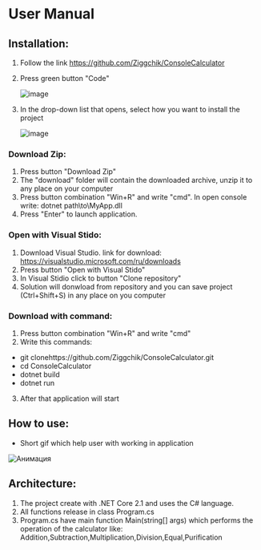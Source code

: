 # User Manual
## Installation:
1) Follow the link https://github.com/Ziggchik/ConsoleCalculator
2) Press green button "Code"

      ![image](https://user-images.githubusercontent.com/70440445/131725484-09fbbd99-bbb1-417d-8a02-b4b6c0e6e8e1.png)

3) In the drop-down list that opens, select how you want to install the project

      ![image](https://user-images.githubusercontent.com/70440445/131725753-8f39cd5f-c8f0-4043-9797-fd262e47fa1d.png)
### Download Zip:
1) Press button "Download Zip"
2) The "download" folder will contain the downloaded archive, unzip it to any place on your computer
3) Press button combination "Win+R" and write "cmd". In open console write: dotnet path\to\MyApp.dll
4) Press "Enter" to launch application.
### Open with Visual Stido:
1) Download Visual Studio. link for download: https://visualstudio.microsoft.com/ru/downloads
2) Press button "Open with Visual Stido"
3) In Visual Stidio click to button "Clone repository"
4) Solution will donwload from repository and you can save project (Ctrl+Shift+S) in any place on you computer
### Download with command:
1) Press button combination "Win+R" and write "cmd"
2) Write this commands:
* git clonehttps://github.com/Ziggchik/ConsoleCalculator.git
* cd ConsoleCalculator
* dotnet build
* dotnet run
3) After that application will start
## How to use:
* Short gif which help user with working in application

![Анимация](https://user-images.githubusercontent.com/70440445/131733385-4306fdae-ece7-47f5-9cef-ac462b65dd5c.gif)

## Architecture:
1) The project create with .NET Core 2.1 and uses the C# language.
2) All functions release in class Program.cs
3) Program.cs have main function Main(string[] args) which performs the operation of the calculator like: Addition,Subtraction,Multiplication,Division,Equal,Purification
